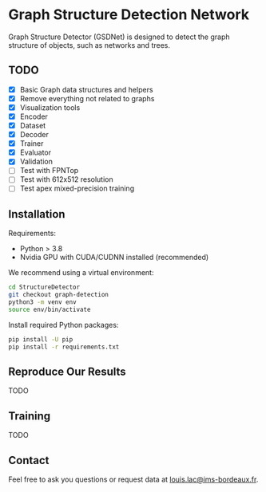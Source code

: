 # Graph Structure Detection Network
Graph Structure Detector (GSDNet) is designed to detect the graph structure of objects, such as networks and trees.

## TODO
- [x] Basic Graph data structures and helpers
- [x] Remove everything not related to graphs
- [x] Visualization tools
- [x] Encoder
- [x] Dataset
- [x] Decoder
- [x] Trainer
- [x] Evaluator
- [x] Validation
- [ ] Test with FPNTop
- [ ] Test with 612x512 resolution
- [ ] Test apex mixed-precision training

## Installation
Requirements:
- Python > 3.8
- Nvidia GPU with CUDA/CUDNN installed (recommended)

We recommend using a virtual environment:
```zsh
cd StructureDetector
git checkout graph-detection
python3 -m venv env
source env/bin/activate
```

Install required Python packages:
```zsh
pip install -U pip
pip install -r requirements.txt
```

## Reproduce Our Results
TODO

## Training
TODO

## Contact
Feel free to ask you questions or request data at louis.lac@ims-bordeaux.fr.
